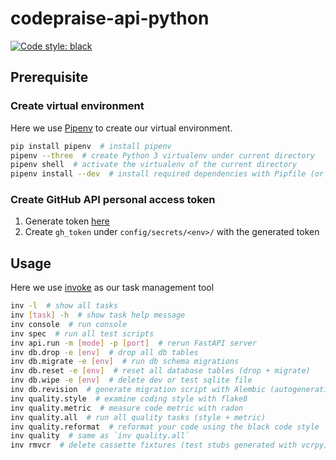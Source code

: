 # codepraise-api-python
[![Code style: black](https://img.shields.io/badge/code%20style-black-000000.svg)](https://github.com/psf/black)


## Prerequisite
### Create virtual environment
Here we use [Pipenv](https://pipenv.pypa.io/en/latest/) to create our virtual environment.

```bash
pip install pipenv  # install pipenv
pipenv --three  # create Python 3 virtualenv under current directory
pipenv shell  # activate the virtualenv of the current directory
pipenv install --dev  # install required dependencies with Pipfile (or Pipfile.lock, if any)
```

### Create GitHub API personal access token
1. Generate token [here](https://github.com/settings/tokens)
2. Create `gh_token` under `config/secrets/<env>/` with the generated token


## Usage
Here we use [invoke](https://docs.pyinvoke.org/) as our task management tool

```bash
inv -l  # show all tasks
inv [task] -h  # show task help message
inv console  # run console
inv spec  # run all test scripts
inv api.run -m [mode] -p [port]  # rerun FastAPI server
inv db.drop -e [env]  # drop all db tables
inv db.migrate -e [env]  # run db schema migrations
inv db.reset -e [env]  # reset all database tables (drop + migrate)
inv db.wipe -e [env]  # delete dev or test sqlite file
inv db.revision  # generate migration script with Alembic (autogeneration with the latest SQLAlchemy models)
inv quality.style  # examine coding style with flake8
inv quality.metric  # measure code metric with radon
inv quality.all  # run all quality tasks (style + metric)
inv quality.reformat  # reformat your code using the black code style
inv quality  # same as `inv quality.all`
inv rmvcr  # delete cassette fixtures (test stubs generated with vcrpy)
```
